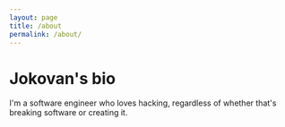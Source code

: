 ```yaml
---
layout: page
title: /about
permalink: /about/
---
```


# Jokovan's bio

I'm a software engineer who loves hacking, regardless of whether that's breaking software or creating it.
